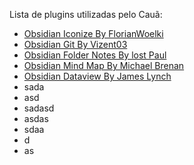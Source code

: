 Lista de plugins utilizadas pelo Cauã:
- [Obsidian Iconize By FlorianWoelki](https://github.com/FlorianWoelki/obsidian-iconize)
- [Obsidian Git By Vizent03](https://github.com/Vinzent03/obsidian-git)
- [Obsidian Folder Notes By lost Paul](https://github.com/LostPaul/obsidian-folder-notes)
- [Obsidian Mind Map By Michael Brenan ](obsidian://show-plugin?id=obsidian-mind-map)
- [Obsidian Dataview By James Lynch](obsidian://show-plugin?id=dataview)
- sada
- asd
- sadasd
- asdas
- sdaa
- d
- as
